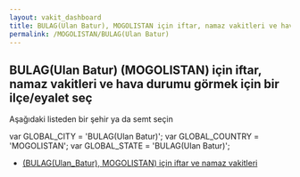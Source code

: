 ```yaml
---
layout: vakit_dashboard
title: BULAG(Ulan Batur), MOGOLISTAN için iftar, namaz vakitleri ve hava durumu - ilçe/eyalet seç
permalink: /MOGOLISTAN/BULAG(Ulan Batur)
---
```


## BULAG(Ulan Batur) (MOGOLISTAN) için iftar, namaz vakitleri ve hava durumu  görmek için bir ilçe/eyalet seç

Aşağıdaki listeden bir şehir ya da semt seçin



  var GLOBAL_CITY = 'BULAG(Ulan Batur)';
  var GLOBAL_COUNTRY = 'MOGOLISTAN';
  var GLOBAL_STATE = 'BULAG(Ulan Batur)';
* [ (BULAG(Ulan_Batur), MOGOLISTAN) için iftar ve namaz vakitleri](/MOGOLISTAN/BULAG(Ulan_Batur)/)
</script>
<script type="text/javascript">